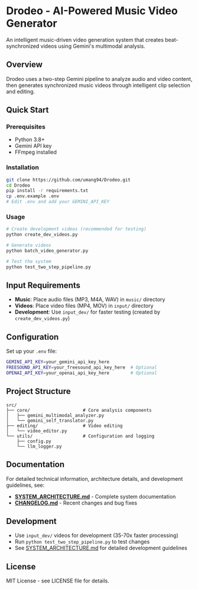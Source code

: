 # Drodeo - AI-Powered Music Video Generator

An intelligent music-driven video generation system that creates beat-synchronized videos using Gemini's multimodal analysis.

## Overview

Drodeo uses a two-step Gemini pipeline to analyze audio and video content, then generates synchronized music videos through intelligent clip selection and editing.

## Quick Start

### Prerequisites
- Python 3.8+
- Gemini API key
- FFmpeg installed

### Installation
```bash
git clone https://github.com/umang94/Drodeo.git
cd Drodeo
pip install -r requirements.txt
cp .env.example .env
# Edit .env and add your GEMINI_API_KEY
```

### Usage
```bash
# Create development videos (recommended for testing)
python create_dev_videos.py

# Generate videos
python batch_video_generator.py

# Test the system
python test_two_step_pipeline.py
```

## Input Requirements

- **Music**: Place audio files (MP3, M4A, WAV) in `music/` directory
- **Videos**: Place video files (MP4, MOV) in `input/` directory
- **Development**: Use `input_dev/` for faster testing (created by `create_dev_videos.py`)

## Configuration

Set up your `.env` file:
```bash
GEMINI_API_KEY=your_gemini_api_key_here
FREESOUND_API_KEY=your_freesound_api_key_here  # Optional
OPENAI_API_KEY=your_openai_api_key_here        # Optional
```

## Project Structure

```
src/
├── core/                    # Core analysis components
│   ├── gemini_multimodal_analyzer.py
│   └── gemini_self_translator.py
├── editing/                 # Video editing
│   └── video_editor.py
└── utils/                   # Configuration and logging
    ├── config.py
    └── llm_logger.py
```

## Documentation

For detailed technical information, architecture details, and development guidelines, see:

- **[SYSTEM_ARCHITECTURE.md](SYSTEM_ARCHITECTURE.md)** - Complete system documentation
- **[CHANGELOG.md](CHANGELOG.md)** - Recent changes and bug fixes

## Development

- Use `input_dev/` videos for development (35-70x faster processing)
- Run `python test_two_step_pipeline.py` to test changes
- See [SYSTEM_ARCHITECTURE.md](SYSTEM_ARCHITECTURE.md) for detailed development guidelines

## License

MIT License - see LICENSE file for details.
